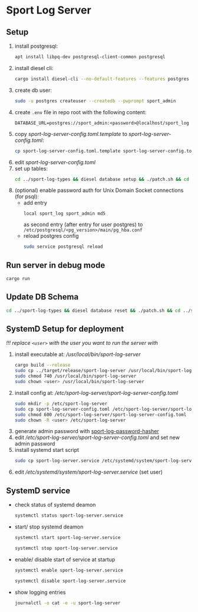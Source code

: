 # Sport Log Server

## Setup

1. install postgresql: 
    ```bash
    apt install libpq-dev postgresql-client-common postgresql
    ```
1. install diesel cli: 
    ```bash
    cargo install diesel-cli --no-default-features --features postgres
    ```
1. create db user: 
    ```bash
    sudo -u postgres createuser --createdb --pwprompt sport_admin
    ```
1. create `.env` file in repo root with the following content:
    ```
    DATABASE_URL=postgres://sport_admin:<password>@localhost/sport_log
    ```
1. copy *sport-log-server-config.toml.template* to *sport-log-server-config.toml*: 
    ```bash
    cp sport-log-server-config.toml.template sport-log-server-config.toml
    ```
1. edit *sport-log-server-config.toml*
1. set up tables: 
    ```bash
    cd ../sport-log-types && diesel database setup && ./patch.sh && cd ../sport-log-server
    ```
1. (optional) enable password auth for Unix Domain Socket connections (for psql): 
    *   add entry 
        ```text
        local sport_log sport_admin md5
        ```
        as second entry (after entry for user postgres) to `/etc/postgresql/<pg_version>/main/pg_hba.conf`
    *   reload postgres config
        ```bash
        sudo service postgresql reload
        ```

## Run server in debug mode

```bash
cargo run
```

## Update DB Schema

```bash
cd ../sport-log-types && diesel database reset && ./patch.sh && cd ../sport-log-server
```

## SystemD Setup for deployment

*!!! replace ```<user>``` with the user you want to run the server with*

1. install executable at: */usr/local/bin/sport-log-server*
    ```bash
    cargo build --release
    sudo cp ../target/release/sport-log-server /usr/local/bin/sport-log-server
    sudo chmod 740 /usr/local/bin/sport-log-server
    sudo chown <user> /usr/local/bin/sport-log-server
    ```
1. install config at: */etc/sport-log-server/sport-log-server-config.toml*
    ```bash
    sudo mkdir -p /etc/sport-log-server
    sudo cp sport-log-server-config.toml /etc/sport-log-server/sport-log-server-config.toml
    sudo chmod 600 /etc/sport-log-server/sport-log-server-config.toml
    sudo chown -R <user> /etc/sport-log-server
    ```
1. generate admin password with [sport-log-password-hasher](../sport-log-password-hasher)
1. edit */etc/sport-log-server/sport-log-server-config.toml* and set new admin password
1. install systemd start script
    ```bash
    sudo cp sport-log-server.service /etc/systemd/system/sport-log-server.service
    ```
1. edit */etc/systemd/system/sport-log-server.service* (set user)

## SystemD service

- check status of systemd deamon

    ```bash
    systemctl status sport-log-server.service
    ```

- start/ stop systemd deamon

    ```bash
    systemctl start sport-log-server.service
    ```

    ```bash
    systemctl stop sport-log-server.service
    ```

- enable/ disable start of service at startup

    ```bash
    systemctl enable sport-log-server.service
    ```

    ```bash
    systemctl disable sport-log-server.service
    ```

- show logging entries

    ```bash
    journalctl -o cat -e -u sport-log-server
    ```
